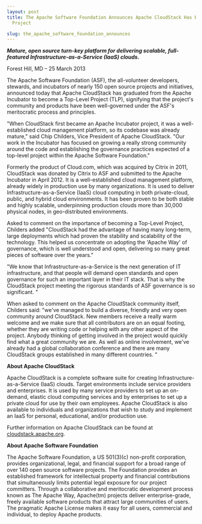```yaml
---
layout: post
title: The Apache Software Foundation Announces Apache CloudStack Has Become A Top-Level
  Project

slug: the_apache_software_foundation_announces
---
```

<p><strong><em>Mature, open source turn-key platform for delivering scalable, full-featured Infrastructure-as-a-Service (IaaS) clouds.</em></strong></p>
<p>Forest Hill, MD &ndash; 25 March 2013</p>
<p>The Apache Software Foundation (ASF), the all-volunteer developers, stewards, and incubators of nearly 150 open source projects and initiatives, announced today that Apache CloudStack has graduated from the Apache Incubator to become a Top-Level Project (TLP), signifying that the project's community and products have been well-governed under the ASF's meritocratic process and principles.</p>

<p>"When CloudStack first became an Apache Incubator project, it was a well-established cloud management platform, so its codebase was already mature," said Chip Childers, Vice President of Apache CloudStack. "Our work in the Incubator has focused on growing a really strong community around the code and establishing the governance practices expected of a top-level project within the Apache Software Foundation."</p>

<p>Formerly the product of Cloud.com, which was acquired by Citrix in 2011, CloudStack was donated by Citrix to ASF and submitted to the Apache Incubator in April 2012. It is a well-established cloud management platform, already widely in production use by many organizations. It is used to deliver Infrastructure-as-a-Service (IaaS) cloud computing in both private-cloud, public, and hybrid cloud environments. It has been proven to be both stable and highly scalable, underpinning production clouds more than 30,000 physical nodes, in geo-distributed environments.</p>

<p>Asked to comment on the importance of becoming a Top-Level Project, Childers added "CloudStack had the advantage of having many long-term, large deployments which had proven the stability and scalability of the technology. This helped us concentrate on adopting the 'Apache Way' of governance, which is well understood and open, delivering so many great pieces of software over the years."</p>

<p>"We know that Infrastructure-as-a-Service is the next generation of IT infrastructure, and that people will demand open standards and open governance for such an important layer in their IT stack. That is why the CloudStack project meeting the rigorous standards of ASF governance is so significant. "</p>

<p>When asked to comment on the Apache CloudStack community itself, Childers said: "we've managed to build a diverse, friendly and very open community around CloudStack. New members receive a really warm welcome and we make sure that all contributors are on an equal footing, whether they are writing code or helping with any other aspect of the project. Anybody thinking of getting involved in the project would quickly find what a great community we are. As well as online involvement, we've already had a global collaboration conference and there are many CloudStack groups established in many different countries. "</p>

<p><strong>About Apache CloudStack</strong></p>

<p>Apache CloudStack is a complete software suite for creating Infrastructure-as-a-Service (IaaS) clouds. Target environments include service providers and enterprises. It is used by many service providers to set up an on-demand, elastic cloud computing services and by enterprises to set up a private cloud for use by their own employees. Apache CloudStack is also available to individuals and organizations that wish to study and implement an IaaS for personal, educational, and/or production use.</p>

<p>Further information on Apache CloudStack can be found at <a href="http://cloudstack.apache.org/">cloudstack.apache.org</a>.</p>

<p><strong>About Apache Software Foundation</strong></p>

<p>The Apache Software Foundation, a US 501(3)(c) non-profit corporation, provides organizational, legal, and financial support for a broad range of over 140 open source software projects. The Foundation provides an established framework for intellectual property and financial contributions that simultaneously limits potential legal exposure for our project committers. Through a collaborative and meritocratic development process known as The Apache Way, Apache(tm) projects deliver enterprise-grade, freely available software products that attract large communities of users. The pragmatic Apache License makes it easy for all users, commercial and individual, to deploy Apache products. </p>
